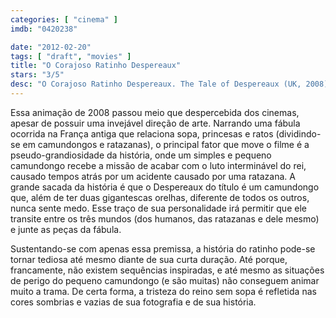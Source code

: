 ```yaml
---
categories: [ "cinema" ]
imdb: "0420238"

date: "2012-02-20"
tags: [ "draft", "movies" ]
title: "O Corajoso Ratinho Despereaux"
stars: "3/5"
desc: "O Corajoso Ratinho Despereaux. The Tale of Despereaux (UK, 2008). Dirigido por Sam Fell, Robert Stevenhagen. Escrito por Kate DiCamillo, Will McRobb, Gary Ross, Chris Viscardi. Com Matthew Broderick, Dustin Hoffman, Emma Watson, Tracey Ullman, Kevin Kline, William H. Macy, Stanley Tucci, Ciarán Hinds, Robbie Coltrane."
---
```

Essa animação de 2008 passou meio que despercebida dos cinemas, apesar de possuir uma invejável direção de arte. Narrando uma fábula ocorrida na França antiga que relaciona sopa, princesas e ratos (dividindo-se em camundongos e ratazanas), o principal fator que move o filme é a pseudo-grandiosidade da história, onde um simples e pequeno camundongo recebe a missão de acabar com o luto interminável do rei, causado tempos atrás por um acidente causado por uma ratazana. A grande sacada da história é que o Despereaux do título é um camundongo que, além de ter duas gigantescas orelhas, diferente de todos os outros, nunca sente medo. Esse traço de sua personalidade irá permitir que ele transite entre os três mundos (dos humanos, das ratazanas e dele mesmo) e junte as peças da fábula.

Sustentando-se com apenas essa premissa, a história do ratinho pode-se tornar tediosa até mesmo diante de sua curta duração. Até porque, francamente, não existem sequências inspiradas, e até mesmo as situações de perigo do pequeno camundongo (e são muitas) não conseguem animar muito a trama. De certa forma, a tristeza do reino sem sopa é refletida nas cores sombrias e vazias de sua fotografia e de sua história.

